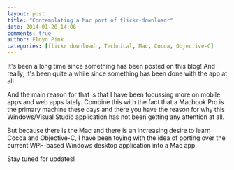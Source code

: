 ```yaml
---
layout: post
title: "Contemplating a Mac port of flickr-downloadr"
date: 2014-01-20 14:06
comments: true
author: Floyd Pink
categories: [flickr downloadr, Technical, Mac, Cocoa, Objective-C] 
---
```

It's been a long time since something has been posted on this blog! And really, it's been quite a while since something has been done with the app at all. 

And the main reason for that is that I have been focussing more on mobile apps and web apps lately. Combine this with the fact that a Macbook Pro is the primary machine these days and there you have the reason for why this Windows/Visual Studio application has not been getting any attention at all.

But because there is the Mac and there is an increasing desire to learn Cocoa and Objective-C, I have been toying with the idea of porting over the current WPF-based Windows desktop application into a Mac app.

Stay tuned for updates!